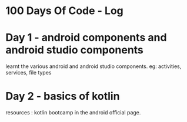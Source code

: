 # 100 Days Of Code - Log

# Day 1 - android components and android studio components

learnt the various android and android studio components. 
eg: activities, services, file types


# Day 2 - basics of kotlin 

resources :  kotlin bootcamp in the android official page.
